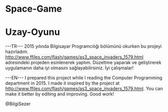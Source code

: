 # Space-Game
# Uzay-Oyunu

---TR---
2015 yılında Bilgisayar Programcılığı bölümünü okurken bu projeyi hazırladım.
http://www.ffiles.com/flash/games/as3_space_invaders_1579.html adresindeki projeden esinlenerek yaptım.
Düzeltme yaparak ve geliştirerek uygulamanın daha iyi olmasını sağlayabilirsiniz.
İyi çalışmalar!

---EN---
I prepared this project while I reading the Computer Programming department in 2015.
I made it inspired by the project at http://www.ffiles.com/flash/games/as3_space_invaders_1579.html.
You can make it better by editing and improving.
Good work!



@BilgiSezer
